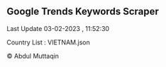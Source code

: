 

## Google Trends Keywords Scraper 
 
Last Update 03-02-2023 , 11:52:30

Country List :
VIETNAM.json



© Abdul Muttaqin 
